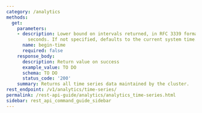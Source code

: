```yaml
---
category: /analytics
methods:
  get:
    parameters:
    - description: Lower bound on intervals returned, in RFC 3339 format or epoch
        seconds. If not specified, defaults to the current system time.
      name: begin-time
      required: false
    response_body:
      description: Return value on success
      example_value: TO DO
      schema: TO DO
      status_code: '200'
    summary: Returns all time series data maintained by the cluster.
rest_endpoint: /v1/analytics/time-series/
permalink: /rest-api-guide/analytics/analytics_time-series.html
sidebar: rest_api_command_guide_sidebar
---
```

